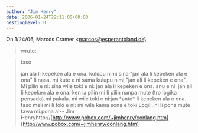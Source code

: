 ```yaml
---
author: "Jim Henry"
date: 2006-01-24T22:11:00+00:00
nestinglevel: 0
---
```

On 1/24/06, Marcos Cramer <[marcos@esperantoland.de](mailto://marcos@esperantoland.de)\
> wrote:

> 
> taso
> 
> jan ala li kepeken ala e ona.
> kulupu nimi sina "jan ala li kepeken ala e ona" li nasa. mi kute e ni
> sama kulupu nimi "jan ali li kepeken e ona". Mi pilin e ni: sina wile
> toki e ni: jan ala li kepeken e ona. anu e ni: jan ali li kepeken ala e
> ona. ken la pilin mi li pilin nanpa mute (tro logika pensado).mi pakala. mi wile toki e ni:jan \*ante\* li kepeken ala e ona.
>taso meli mi li toki e ni: mi
>wile kama sona e toki Logili. ni li pona mute tawa mi.pona a!--
Jim Henryhttp://[http://www.pobox.com/~jimhenry/conlang.htm](http://www.pobox.com/~jimhenry/conlang.htm)